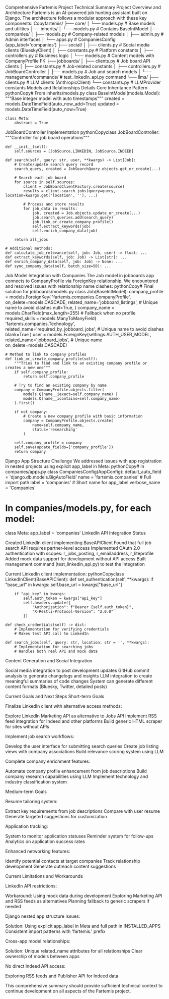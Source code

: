 Comprehensive Fartemis Project Technical Summary
Project Overview and Architecture
Fartemis is an AI-powered job hunting assistant built on Django. The architecture follows a modular approach with these key components:
Copyfartemis/
├── core/
│   └── models.py              # Base models and utilities
├── inherits/
│   └── models.py              # Contains BaseIntModel
├── companies/
│   ├── models.py              # Company-related models
│   ├── admin.py               # Admin interfaces
│   └── apps.py                # CompaniesConfig (app_label='companies')
├── social/
│   ├── clients.py             # Social media clients (BlueskyClient)
│   ├── constants.py           # Platform constants
│   ├── controllers.py         # Business logic
│   └── models.py              # Content models with CompanyProfile FK
├── jobboards/
│   ├── clients.py             # Job board API clients
│   ├── constants.py           # Job-related constants
│   ├── controllers.py         # JobBoardController
│   ├── models.py              # Job and search models
│   └── management/commands/   # test_linkedin_api.py command
└── llms/
    ├── clients.py             # LLM clients (AnthropicClient)
    └── constants.py           # LLMProvider constants
Models and Relationships Details
Core Inheritance Pattern
pythonCopy# From inherits/models.py
class BaseIntModel(models.Model):
    """Base integer model with auto timestamps"""
    created = models.DateTimeField(auto_now_add=True)
    updated = models.DateTimeField(auto_now=True)
    
    class Meta:
        abstract = True
JobBoardController Implementation
pythonCopyclass JobBoardController:
    """Controller for job board operations"""
    
    def __init__(self):
        self.sources = [JobSource.LINKEDIN, JobSource.INDEED]
        
    def search(self, query: str, user, **kwargs) -> List[Job]:
        # Create/update search query record
        search_query, created = JobSearchQuery.objects.get_or_create(...)
        
        # Search each job board
        for source in self.sources:
            client = JobBoardClientFactory.create(source)
            results = client.search_jobs(query=query, location=kwargs.get('location', ''), ...)
            
            # Process and store results
            for job_data in results:
                job, created = Job.objects.update_or_create(...)
                job.search_queries.add(search_query)
                job.link_or_create_company_profile()
                self.extract_keywords(job)
                self.enrich_company_data(job)
                
        return all_jobs
        
    # Additional methods:
    def calculate_job_relevance(self, job: Job, user) -> float: ...
    def extract_keywords(self, job: Job) -> List[str]: ...
    def enrich_company_data(self, job: Job) -> None: ...
    def sync_company_data(self, batch_size=50): ...
Job Model Integration with Companies
The Job model in jobboards app connects to CompanyProfile via ForeignKey relationship. We encountered and resolved issues with relationship name clashes:
pythonCopy# Final solution for jobboards/models.py
class Job(BaseIntModel):
    company_profile = models.ForeignKey(
        'fartemis.companies.CompanyProfile',
        on_delete=models.CASCADE,
        related_name='jobboard_listings',  # Unique name to avoid clashes
        null=True,
    )
    company_name = models.CharField(max_length=255)  # Fallback when no profile
    required_skills = models.ManyToManyField(
        'fartemis.companies.Technology', 
        related_name='required_by_jobboard_jobs',  # Unique name to avoid clashes
        blank=True
    )
    user = models.ForeignKey(settings.AUTH_USER_MODEL, 
                          related_name='jobboard_jobs',  # Unique name
                          on_delete=models.CASCADE)
    
    # Method to link to company profiles
    def link_or_create_company_profile(self):
        """Tries to find and link to an existing company profile or creates a new one"""
        if self.company_profile:
            return self.company_profile
            
        # Try to find an existing company by name
        company = CompanyProfile.objects.filter(
            models.Q(name__iexact=self.company_name) | 
            models.Q(name__icontains=self.company_name)
        ).first()
        
        if not company:
            # Create a new company profile with basic information
            company = CompanyProfile.objects.create(
                name=self.company_name,
                status='researching'
            )
            
        self.company_profile = company
        self.save(update_fields=['company_profile'])
        return company
Django App Structure Challenge
We addressed issues with app registration in nested projects using explicit app_label in Meta:
pythonCopy# In companies/apps.py
class CompaniesConfig(AppConfig):
    default_auto_field = 'django.db.models.BigAutoField'
    name = 'fartemis.companies'  # Full import path
    label = 'companies'  # Short name for app_label
    verbose_name = 'Companies'

# In companies/models.py, for each model:
class Meta:
    app_label = 'companies'
LinkedIn API Integration Status

Created LinkedIn client implementing BaseAPIClient
Found that full job search API requires partner-level access
Implemented OAuth 2.0 authentication with scopes: r_jobs_posting, r_emailaddress, r_liteprofile
Added mock data support for development without API access
Built management command (test_linkedin_api.py) to test the integration

Current LinkedIn client implementation:
pythonCopyclass LinkedInClient(BaseAPIClient):
    def set_authentication(self, **kwargs):
        if "base_url" in kwargs:
            self.base_url = kwargs["base_url"]
            
        if "api_key" in kwargs:
            self.auth_token = kwargs["api_key"]
            self.headers.update({
                "Authorization": f"Bearer {self.auth_token}",
                "X-Restli-Protocol-Version": "2.0.0"
            })
            
    def check_credentials(self) -> dict:
        # Implementation for verifying credentials
        # Makes test API call to LinkedIn
        
    def search_jobs(self, query: str, location: str = '', **kwargs):
        # Implementation for searching jobs
        # Handles both real API and mock data
Content Generation and Social Integration

Social media integration to post development updates
GitHub commit analysis to generate changelogs and insights
LLM integration to create meaningful summaries of code changes
System can generate different content formats (Bluesky, Twitter, detailed posts)

Current Goals and Next Steps
Short-term Goals

Finalize LinkedIn client with alternative access methods:

Explore LinkedIn Marketing API as alternative to Jobs API
Implement RSS feed integration for Indeed and other platforms
Build generic HTML scraper for sites without APIs


Implement job search workflows:

Develop the user interface for submitting search queries
Create job listing views with company associations
Build relevance scoring system using LLM


Complete company enrichment features:

Automate company profile enhancement from job descriptions
Build company research capabilities using LLM
Implement technology and industry classification system



Medium-term Goals

Resume tailoring system:

Extract key requirements from job descriptions
Compare with user resume
Generate targeted suggestions for customization


Application tracking:

System to monitor application statuses
Reminder system for follow-ups
Analytics on application success rates


Enhanced networking features:

Identify potential contacts at target companies
Track relationship development
Generate outreach content suggestions



Current Limitations and Workarounds

LinkedIn API restrictions:

Workaround: Using mock data during development
Exploring Marketing API and RSS feeds as alternatives
Planning fallback to generic scrapers if needed


Django nested app structure issues:

Solution: Using explicit app_label in Meta and full path in INSTALLED_APPS
Consistent import patterns with 'fartemis.' prefix


Cross-app model relationships:

Solution: Unique related_name attributes for all relationships
Clear ownership of models between apps


No direct Indeed API access:

Exploring RSS feeds and Publisher API for Indeed data



This comprehensive summary should provide sufficient technical context to continue development on all aspects of the Fartemis project.